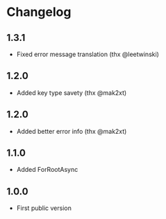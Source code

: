 # Changelog

## 1.3.1
- Fixed error message translation (thx @leetwinski)

## 1.2.0
- Added key type savety (thx @mak2xt)

## 1.2.0
- Added better error info (thx @mak2xt)

## 1.1.0
- Added ForRootAsync

## 1.0.0
- First public version
